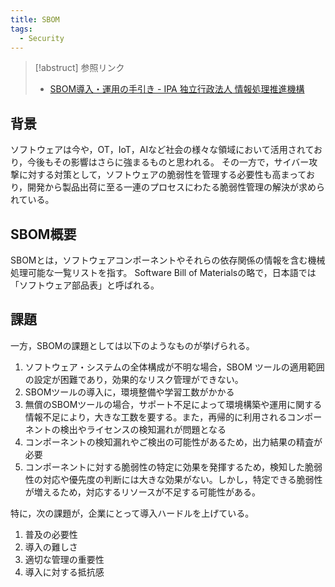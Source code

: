 ```yaml
---
title: SBOM
tags:
  - Security
---
```

> [!abstruct] 参照リンク
> - [SBOM導入・運用の手引き - IPA 独立行政法人 情報処理推進機構](https://www.ipa.go.jp/jinzai/ics/core_human_resource/final_project/2024/sbom.html)


## 背景
ソフトウェアは今や，OT，IoT，AIなど社会の様々な領域において活用されており，今後もその影響はさらに強まるものと思われる。
その一方で，サイバー攻撃に対する対策として，ソフトウェアの脆弱性を管理する必要性も高まっており，開発から製品出荷に至る一連のプロセスにわたる脆弱性管理の解決が求められている。

## SBOM概要
SBOMとは，ソフトウェアコンポーネントやそれらの依存関係の情報を含む機械処理可能な一覧リストを指す。
Software Bill of Materialsの略で，日本語では「ソフトウェア部品表」と呼ばれる。


## 課題
一方，SBOMの課題としては以下のようなものが挙げられる。

1. ソフトウェア・システムの全体構成が不明な場合，SBOM ツールの適用範囲の設定が困難であり，効果的なリスク管理ができない。
2. SBOMツールの導入に，環境整備や学習工数がかかる
3. 無償のSBOMツールの場合，サポート不足によって環境構築や運用に関する情報不足により，大きな工数を要する。また，再帰的に利用されるコンポーネントの検出やライセンスの検知漏れが問題となる
4. コンポーネントの検知漏れやご検出の可能性があるため，出力結果の精査が必要
5. コンポーネントに対する脆弱性の特定に効果を発揮するため，検知した脆弱性の対応や優先度の判断には大きな効果がない。しかし，特定できる脆弱性が増えるため，対応するリソースが不足する可能性がある。

特に，次の課題が，企業にとって導入ハードルを上げている。
1. 普及の必要性
2. 導入の難しさ
3. 適切な管理の重要性
4. 導入に対する抵抗感

